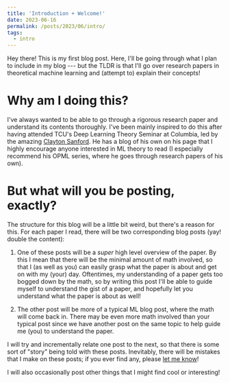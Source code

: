 ```yaml
---
title: 'Introduction + Welcome!'
date: 2023-06-16
permalink: /posts/2023/06/intro/
tags:
  - intro
---
```


Hey there! This is my first blog post. Here, I'll be going through what I plan to include in my blog --- but the TLDR is that I'll go over research papers in theoretical machine learning and (attempt to) explain their concepts!  

# Why am I doing this?

I've always wanted to be able to go through a rigorous research paper and understand its contents thoroughly. I've been mainly inspired to do this after having attended TCU's Deep Learning Theory Seminar at Columbia, led by the amazing [Clayton Sanford](https://claytonsanford.com/). He has a blog of his own on his page that I highly encourage anyone interested in ML theory to read (I especially recommend his OPML series, where he goes through research papers of his own).

# But what will you be posting, exactly?

The structure for this blog will be a little bit weird, but there's a reason for this. For each paper I read, there will be two corresponding blog posts (yay! double the content):

1. One of these posts will be a  _super_ high level overview of the paper. By this I mean that there will be the minimal amount of math involved, so that I (as well as you) can easily grasp what the paper is about and get on with my (your) day. Oftentimes, my understanding of a paper gets too bogged down by the math, so by writing this post I'll be able to guide myself to understand the gist of a paper, and hopefully let you understand what the paper is about as well!

2. The other post will be more of a typical ML blog post, where the math will come back in. There may be even more math involved than your typical post since we have another post on the same topic to help guide me (you) to understand the paper. 

I will try and incrementally relate one post to the next, so that there is some sort of "story" being told with these posts. Inevitably, there will be mistakes that I make on these posts; if you ever find any, please [let me know](mailto:csl2183@columbia.edu)!

I will also occasionally post other things that I might find cool or interesting!